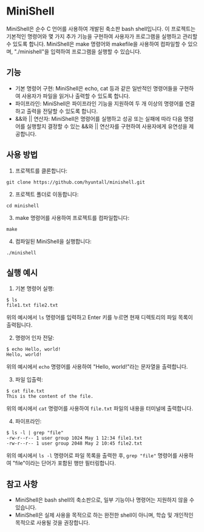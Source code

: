 # MiniShell

MiniShell은 순수 C 언어를 사용하여 개발된 축소판 bash shell입니다. 이 프로젝트는 기본적인 명령어와 몇 가지 추가 기능을 구현하여 사용자가 프로그램을 실행하고 관리할 수 있도록 합니다. MiniShell은 make 명령어와 makefile을 사용하여 컴파일할 수 있으며, "./minishell"을 입력하여 프로그램을 실행할 수 있습니다.

## 기능

- 기본 명령어 구현: MiniShell은 echo, cat 등과 같은 일반적인 명령어들을 구현하여 사용자가 파일을 읽거나 출력할 수 있도록 합니다.
- 파이프라인: MiniShell은 파이프라인 기능을 지원하여 두 개 이상의 명령어를 연결하고 출력을 전달할 수 있도록 합니다.
- &&와 || 연산자: MiniShell은 명령어를 실행하고 성공 또는 실패에 따라 다음 명령어를 실행할지 결정할 수 있는 &&와 || 연산자를 구현하여 사용자에게 유연성을 제공합니다.

## 사용 방법

1. 프로젝트를 클론합니다:

```shell
git clone https://github.com/hyuntall/minishell.git
```

2. 프로젝트 폴더로 이동합니다:

```shell
cd minishell
```

3. make 명령어를 사용하여 프로젝트를 컴파일합니다:

```shell
make
```

4. 컴파일된 MiniShell을 실행합니다:

```shell
./minishell
```
## 실행 예시

1. 기본 명령어 실행:

```
$ ls
file1.txt file2.txt
```

위의 예시에서 `ls` 명령어를 입력하고 Enter 키를 누르면 현재 디렉토리의 파일 목록이 출력됩니다.

2. 명령어 인자 전달:

```
$ echo Hello, world!
Hello, world!
```

위의 예시에서 `echo` 명령어를 사용하여 "Hello, world!"라는 문자열을 출력합니다.

3. 파일 입출력:

```
$ cat file.txt
This is the content of the file.
```

위의 예시에서 `cat` 명령어를 사용하여 `file.txt` 파일의 내용을 터미널에 출력합니다.

4. 파이프라인:

```
$ ls -l | grep "file"
-rw-r--r-- 1 user group 1024 May 1 12:34 file1.txt
-rw-r--r-- 1 user group 2048 May 2 10:45 file2.txt
```

위의 예시에서 `ls -l` 명령어로 파일 목록을 출력한 후, `grep "file"` 명령어를 사용하여 "file"이라는 단어가 포함된 행만 필터링합니다.

## 참고 사항

- MiniShell은 bash shell의 축소판으로, 일부 기능이나 명령어는 지원하지 않을 수 있습니다.
- MiniShell은 실제 사용을 목적으로 하는 완전한 shell이 아니며, 학습 및 개인적인 목적으로 사용될 것을 권장합니다.


